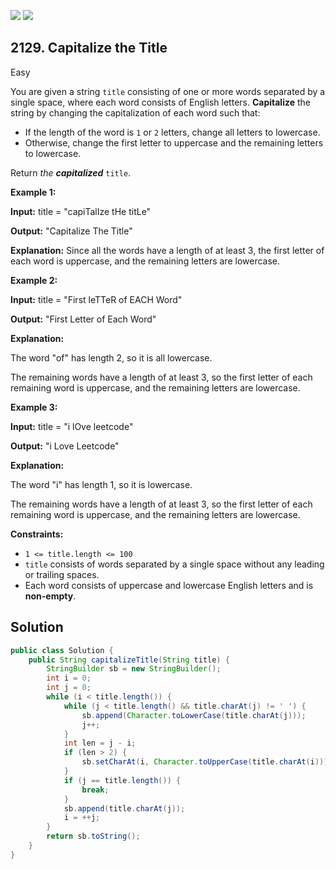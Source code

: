 [![](https://img.shields.io/github/stars/javadev/LeetCode-in-Java?label=Stars&style=flat-square)](https://github.com/javadev/LeetCode-in-Java)
[![](https://img.shields.io/github/forks/javadev/LeetCode-in-Java?label=Fork%20me%20on%20GitHub%20&style=flat-square)](https://github.com/javadev/LeetCode-in-Java/fork)

## 2129\. Capitalize the Title

Easy

You are given a string `title` consisting of one or more words separated by a single space, where each word consists of English letters. **Capitalize** the string by changing the capitalization of each word such that:

*   If the length of the word is `1` or `2` letters, change all letters to lowercase.
*   Otherwise, change the first letter to uppercase and the remaining letters to lowercase.

Return _the **capitalized**_ `title`.

**Example 1:**

**Input:** title = "capiTalIze tHe titLe"

**Output:** "Capitalize The Title"

**Explanation:** Since all the words have a length of at least 3, the first letter of each word is uppercase, and the remaining letters are lowercase.

**Example 2:**

**Input:** title = "First leTTeR of EACH Word"

**Output:** "First Letter of Each Word"

**Explanation:** 

The word "of" has length 2, so it is all lowercase. 

The remaining words have a length of at least 3, so the first letter of each remaining word is uppercase, and the remaining letters are lowercase.

**Example 3:**

**Input:** title = "i lOve leetcode"

**Output:** "i Love Leetcode"

**Explanation:** 

The word "i" has length 1, so it is lowercase. 

The remaining words have a length of at least 3, so the first letter of each remaining word is uppercase, and the remaining letters are lowercase.

**Constraints:**

*   `1 <= title.length <= 100`
*   `title` consists of words separated by a single space without any leading or trailing spaces.
*   Each word consists of uppercase and lowercase English letters and is **non-empty**.

## Solution

```java
public class Solution {
    public String capitalizeTitle(String title) {
        StringBuilder sb = new StringBuilder();
        int i = 0;
        int j = 0;
        while (i < title.length()) {
            while (j < title.length() && title.charAt(j) != ' ') {
                sb.append(Character.toLowerCase(title.charAt(j)));
                j++;
            }
            int len = j - i;
            if (len > 2) {
                sb.setCharAt(i, Character.toUpperCase(title.charAt(i)));
            }
            if (j == title.length()) {
                break;
            }
            sb.append(title.charAt(j));
            i = ++j;
        }
        return sb.toString();
    }
}
```